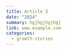 ```yaml
---
title: Article 3
date: "2024"
summary: hgjhgjhgjhgj
link: www.example.com
categories:
  - growth-stories
---
```

